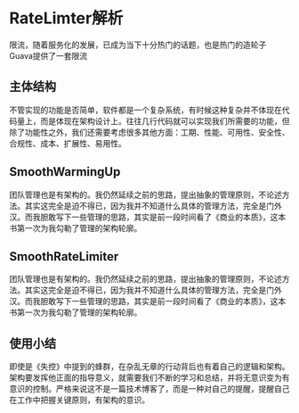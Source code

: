 # RateLimter解析

限流，随着服务化的发展，已成为当下十分热门的话题，也是热门的造轮子Guava提供了一套限流



## 主体结构

不管实现的功能是否简单，软件都是一个复杂系统，有时候这种复杂并不体现在代码量上，而是体现在架构设计上。往往几行代码就可以实现我们所需要的功能，但除了功能性之外，我们还需要考虑很多其他方面：工期、性能、可用性、安全性、合规性、成本、扩展性、易用性。

## SmoothWarmingUp

团队管理也是有架构的。我仍然延续之前的思路，提出抽象的管理原则，不论述方法。其实这完全是迫不得已，因为我并不知道什么具体的管理方法，完全是门外汉。而我胆敢写下一些管理的思路，其实是前一段时间看了《商业的本质》，这本书第一次为我勾勒了管理的架构轮廓。

## SmoothRateLimiter

团队管理也是有架构的。我仍然延续之前的思路，提出抽象的管理原则，不论述方法。其实这完全是迫不得已，因为我并不知道什么具体的管理方法，完全是门外汉。而我胆敢写下一些管理的思路，其实是前一段时间看了《商业的本质》，这本书第一次为我勾勒了管理的架构轮廓。

## 使用小结

即使是《失控》中提到的蜂群，在杂乱无章的行动背后也有着自己的逻辑和架构。架构要发挥他正面的指导意义，就需要我们不断的学习和总结，并将无意识变为有意识的控制。严格来说这不是一篇技术博客了，而是一种对自己的提醒，提醒自己在工作中把握关键原则，有架构的意识。



